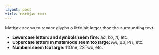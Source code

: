 ```yaml
---
layout: post
title: Mathjax test
---
```


Mathjax seems to render glyphs a little bit larger than the surrounding text.

* **Lowercase letters and symbols seem fine:** a$a$, b$b$, $\pi$, etc.
* **Uppercase letters in mathmode seem too large:** A$A$, B$B$, P$\Pi$, etc.
* **Numbers seem too large:** 1$1$One, 2$2$Two, etc.